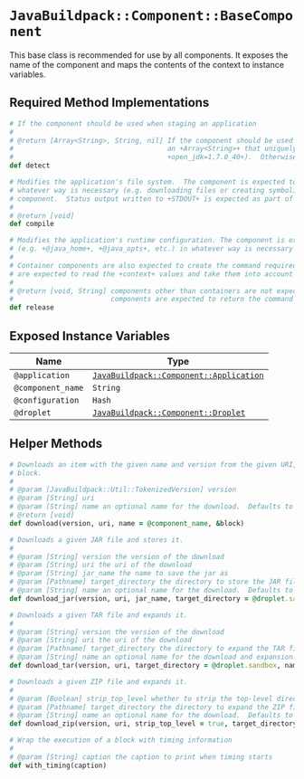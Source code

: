 # `JavaBuildpack::Component::BaseComponent`
This base class is recommended for use by all components.  It exposes the name of the component and maps the contents of the context to instance variables.

## Required Method Implementations

```ruby
# If the component should be used when staging an application
#
# @return [Array<String>, String, nil] If the component should be used when staging the application, a +String+ or
#                                      an +Array<String>+ that uniquely identifies the component (e.g.
#                                      +open_jdk=1.7.0_40+).  Otherwise, +nil+.
def detect

# Modifies the application's file system.  The component is expected to transform the application's file system in
# whatever way is necessary (e.g. downloading files or creating symbolic links) to support the function of the
# component.  Status output written to +STDOUT+ is expected as part of this invocation.
#
# @return [void]
def compile

# Modifies the application's runtime configuration. The component is expected to transform members of the +context+
# (e.g. +@java_home+, +@java_opts+, etc.) in whatever way is necessary to support the function of the component.
#
# Container components are also expected to create the command required to run the application.  These components
# are expected to read the +context+ values and take them into account when creating the command.
#
# @return [void, String] components other than containers are not expected to return any value.  Container
#                        components are expected to return the command required to run the application.
def release
```

## Exposed Instance Variables

| Name | Type
| ---- | ----
| `@application` | [`JavaBuildpack::Component::Application`][]
| `@component_name` | `String`
| `@configuration` | `Hash`
| `@droplet` | [`JavaBuildpack::Component::Droplet`][]

## Helper Methods

```ruby
# Downloads an item with the given name and version from the given URI, then yields the resultant file to the given
# block.
#
# @param [JavaBuildpack::Util::TokenizedVersion] version
# @param [String] uri
# @param [String] name an optional name for the download.  Defaults to +@component_name+.
# @return [void]
def download(version, uri, name = @component_name, &block)

# Downloads a given JAR file and stores it.
#
# @param [String] version the version of the download
# @param [String] uri the uri of the download
# @param [String] jar_name the name to save the jar as
# @param [Pathname] target_directory the directory to store the JAR file in.  Defaults to the component's sandbox.
# @param [String] name an optional name for the download.  Defaults to +@component_name+.
def download_jar(version, uri, jar_name, target_directory = @droplet.sandbox, name = @component_name)

# Downloads a given TAR file and expands it.
#
# @param [String] version the version of the download
# @param [String] uri the uri of the download
# @param [Pathname] target_directory the directory to expand the TAR file to.  Defaults to the component's sandbox.
# @param [String] name an optional name for the download and expansion.  Defaults to +@component_name+.
def download_tar(version, uri, target_directory = @droplet.sandbox, name = @component_name)

# Downloads a given ZIP file and expands it.
#
# @param [Boolean] strip_top_level whether to strip the top-level directory when expanding. Defaults to +true+.
# @param [Pathname] target_directory the directory to expand the ZIP file to.  Defaults to the component's sandbox.
# @param [String] name an optional name for the download.  Defaults to +@component_name+.
def download_zip(version, uri, strip_top_level = true, target_directory = @droplet.sandbox, name = @component_name)

# Wrap the execution of a block with timing information
#
# @param [String] caption the caption to print when timing starts
def with_timing(caption)
```

[`JavaBuildpack::Component::Application`]: extending-application.md
[`JavaBuildpack::Component::Droplet`]: extending-droplet.md
